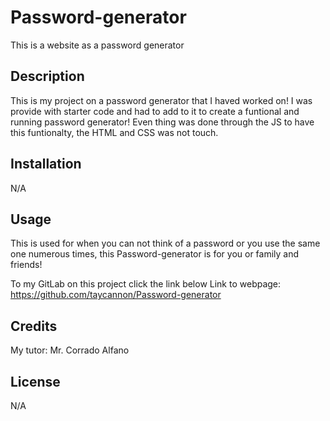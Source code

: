 # Password-generator
This is a website as a password generator

## Description
This is my project on a password generator that I haved worked on! I was provide with starter code and had to add to it to create a funtional and running password generator! Even thing was done through the JS to have this funtionalty, the HTML and CSS was not touch.

## Installation
N/A

## Usage
This is used for when you can not think of a password or you use the same one numerous times, this Password-generator is for you or family and friends!

To my GitLab on this project click the link below
Link to webpage: https://github.com/taycannon/Password-generator

## Credits
My tutor: Mr. Corrado Alfano

## License
N/A

